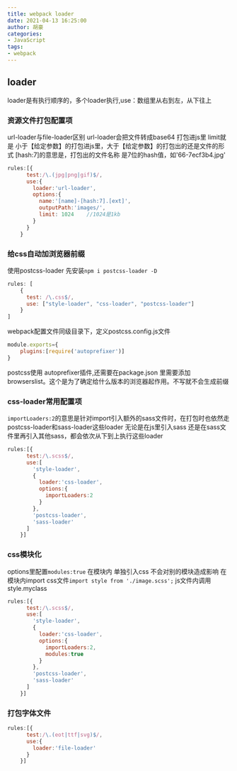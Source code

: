 ```yaml
---
title: webpack loader
date: 2021-04-13 16:25:00
author: 胡豪
categories: 
- JavaScript 
tags:
- webpack
---
```


## loader
loader是有执行顺序的，多个loader执行,use：数组里从右到左，从下往上

### 资源文件打包配置项
url-loader与file-loader区别
url-loader会把文件转成base64 打包进js里
limit就是 小于【给定参数】的打包进js里，大于【给定参数】的打包出的还是文件的形式
[hash:7]的意思是，打包出的文件名称 是7位的hash值，如'66-7ecf3b4.jpg'
```js
rules:[{
      test:/\.(jpg|png|gif)$/,
      use:{
        loader:'url-loader',
        options:{
          name:'[name]-[hash:7].[ext]',
          outputPath:'images/',
          limit: 1024    //1024是1kb          
        }
      }
    }
```

### 给css自动加浏览器前缀 
使用postcss-loader
先安装`npm i postcss-loader -D`
```js
rules: [
    {
      test: /\.css$/,
      use: ["style-loader", "css-loader", "postcss-loader"]
    }
]
```
webpack配置文件同级目录下，定义postcss.config.js文件
```js
module.exports={
	plugins:[require('autoprefixer')]
}
```
postcss使用 autoprefixer插件,还需要在package.json 里需要添加browserslist。这个是为了确定给什么版本的浏览器起作用。不写就不会生成前缀


### css-loader常用配置项
`importLoaders:2`的意思是针对import引入额外的sass文件时，在打包时也依然走postcss-loader和sass-loader这些loader
无论是在js里引入sass 还是在sass文件里再引入其他sass，都会依次从下到上执行这些loader
```js
rules:[{
      test:/\.scss$/,
      use:[
        'style-loader',
        {
          loader:'css-loader',
          options:{
            importLoaders:2
          }
        },
        'postcss-loader',
        'sass-loader'
      ]
    }]
```

### css模块化
options里配置`modules:true`
在模块内 单独引入css 不会对别的模块造成影响
在模块内import css文件`import style from './image.scss';`
js文件内调用 style.myclass 

```js
rules:[{
      test:/\.scss$/,
      use:[
        'style-loader',
        {
          loader:'css-loader',
          options:{
            importLoaders:2,
            modules:true
          }
        },
        'postcss-loader',
        'sass-loader'
      ]
    }]
```

### 打包字体文件
```js
rules:[{
      test:/\.(eot|ttf|svg)$/,
      use:{
        loader:'file-loader'
      }
    }]
```
